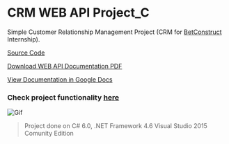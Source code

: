 # CRM WEB API Project_C

Simple Customer Relationship Management Project (CRM for [BetConstruct](https://www.betconstruct.com/#/)  Internship).

[Source Code](https://github.com/tigranv/CRM_Project_C/tree/master/CRM_Project_C/Source)

[Download WEB API Documentation PDF](https://github.com/tigranv/CRM_Project_C/blob/master/CRM_Project_C/Source/CRM.WebApi/CRMWebAPISpecification.pdf)

[View Documentation in Google Docs](https://docs.google.com/document/d/1CnJY259mf3gKUYh0qeugpJqmWIlXT2yof21L6xJVXlc/edit?usp=sharing)



### **Check project functionality** [**here**](http://crmbetc.azurewebsites.net/#/contacts)

![Gif](https://github.com/tigranv/CRM_Project_C/blob/master/CRM_Project_C/test/TestWpfAppForCRM/CRMGif.gif?raw=true)

> Project done on C# 6.0, .NET Framework 4.6 Visual Studio 2015 Comunity Edition
